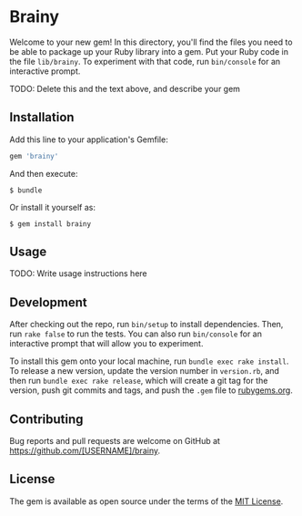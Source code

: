 # Brainy

Welcome to your new gem! In this directory, you'll find the files you need to be able to package up your Ruby library into a gem. Put your Ruby code in the file `lib/brainy`. To experiment with that code, run `bin/console` for an interactive prompt.

TODO: Delete this and the text above, and describe your gem

## Installation

Add this line to your application's Gemfile:

```ruby
gem 'brainy'
```

And then execute:

    $ bundle

Or install it yourself as:

    $ gem install brainy

## Usage

TODO: Write usage instructions here

## Development

After checking out the repo, run `bin/setup` to install dependencies. Then, run `rake false` to run the tests. You can also run `bin/console` for an interactive prompt that will allow you to experiment.

To install this gem onto your local machine, run `bundle exec rake install`. To release a new version, update the version number in `version.rb`, and then run `bundle exec rake release`, which will create a git tag for the version, push git commits and tags, and push the `.gem` file to [rubygems.org](https://rubygems.org).

## Contributing

Bug reports and pull requests are welcome on GitHub at https://github.com/[USERNAME]/brainy.


## License

The gem is available as open source under the terms of the [MIT License](http://opensource.org/licenses/MIT).

